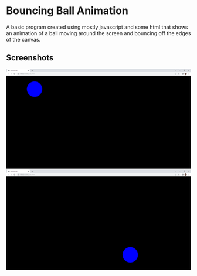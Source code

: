 # Bouncing Ball Animation

A basic program created using mostly javascript and some html that shows an animation 
of a ball moving around the screen and bouncing off the edges of the canvas. 


## Screenshots

![](/assets/ball.png)<br>
![](/assets/ball2.png)
